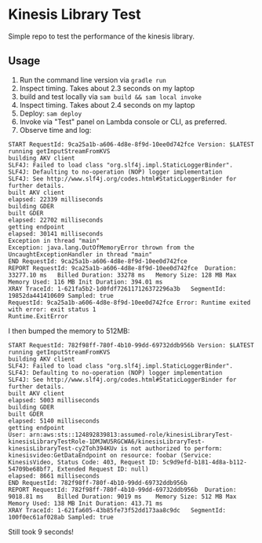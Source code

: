 # Kinesis Library Test

Simple repo to test the performance of the kinesis library.

## Usage

1. Run the command line version via `gradle run`
2. Inspect timing. Takes about 2.3 seconds on my laptop
3. build and test locally via `sam build && sam local invoke`
4. Inspect timing. Takes about 2.4 seconds on my laptop
5. Deploy: `sam deploy`
6. Invoke via "Test" panel on Lambda console or CLI, as preferred.
7. Observe time and log:

```
START RequestId: 9ca25a1b-a606-4d8e-8f9d-10ee0d742fce Version: $LATEST
running getInputStreamFromKVS
building AKV client
SLF4J: Failed to load class "org.slf4j.impl.StaticLoggerBinder".
SLF4J: Defaulting to no-operation (NOP) logger implementation
SLF4J: See http://www.slf4j.org/codes.html#StaticLoggerBinder for further details.
built AKV client
elapsed: 22339 milliseconds
building GDER
built GDER
elapsed: 22702 milliseconds
getting endpoint
elapsed: 30141 milliseconds
Exception in thread "main" 
Exception: java.lang.OutOfMemoryError thrown from the UncaughtExceptionHandler in thread "main"
END RequestId: 9ca25a1b-a606-4d8e-8f9d-10ee0d742fce
REPORT RequestId: 9ca25a1b-a606-4d8e-8f9d-10ee0d742fce	Duration: 33277.10 ms	Billed Duration: 33278 ms	Memory Size: 128 MB	Max Memory Used: 116 MB	Init Duration: 394.01 ms	
XRAY TraceId: 1-621fa5b2-1d0fdf726117126372296a3b	SegmentId: 19852da441410609	Sampled: true	
RequestId: 9ca25a1b-a606-4d8e-8f9d-10ee0d742fce Error: Runtime exited with error: exit status 1
Runtime.ExitError
```

I then bumped the memory to 512MB:

```
START RequestId: 782f98ff-780f-4b10-99dd-69732ddb956b Version: $LATEST
running getInputStreamFromKVS
building AKV client
SLF4J: Failed to load class "org.slf4j.impl.StaticLoggerBinder".
SLF4J: Defaulting to no-operation (NOP) logger implementation
SLF4J: See http://www.slf4j.org/codes.html#StaticLoggerBinder for further details.
built AKV client
elapsed: 5003 milliseconds
building GDER
built GDER
elapsed: 5140 milliseconds
getting endpoint
User: arn:aws:sts::124892839813:assumed-role/kinesisLibraryTest-kinesisLibraryTestRole-1DMJWU5RGCWA6/kinesisLibraryTest-kinesisLibraryTest-cy2Toh394KUv is not authorized to perform: kinesisvideo:GetDataEndpoint on resource: foobar (Service: KinesisVideo, Status Code: 403, Request ID: 5c9d9efd-b181-4d8a-b112-54709be68bf7, Extended Request ID: null)
elapsed: 8661 milliseconds
END RequestId: 782f98ff-780f-4b10-99dd-69732ddb956b
REPORT RequestId: 782f98ff-780f-4b10-99dd-69732ddb956b	Duration: 9018.81 ms	Billed Duration: 9019 ms	Memory Size: 512 MB	Max Memory Used: 138 MB	Init Duration: 413.71 ms	
XRAY TraceId: 1-621fa605-43b85fe73f52dd173aa8c9dc	SegmentId: 100f0ec61af028ab	Sampled: true	
```

Still took 9 seconds!